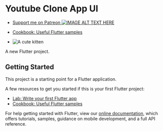 # Youtube Clone App UI

- [Support me on Patreon ![IMAGE ALT TEXT HERE](https://cdn2.iconfinder.com/data/icons/social-media-2285/512/1_Youtube_colored_svg-32.png)](https://www.patreon.com/sopheamenvan?fan_landing=true)
- [Cookbook: Useful Flutter samples](https://flutter.dev/docs/cookbook)

- ![A cute kitten](http://placekitten.com/200/300?style=centerme)

A new Flutter project.

## Getting Started

This project is a starting point for a Flutter application.

A few resources to get you started if this is your first Flutter project:

- [Lab: Write your first Flutter app](https://flutter.dev/docs/get-started/codelab)
- [Cookbook: Useful Flutter samples](https://flutter.dev/docs/cookbook)

For help getting started with Flutter, view our
[online documentation](https://flutter.dev/docs), which offers tutorials,
samples, guidance on mobile development, and a full API reference.
